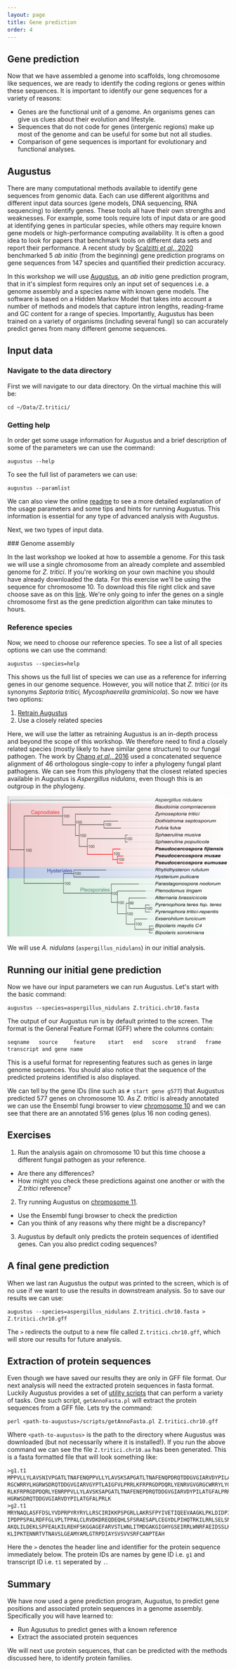 ```yaml
---
layout: page
title: Gene prediction
order: 4
---
```


## Gene prediction

Now that we have assembled a genome into scaffolds, long chromosome like sequences, we are ready to identify the coding regions or genes within these sequences. It is important to identify our gene sequences for a variety of reasons:

* Genes are the functional unit of a genome. An organisms genes can give us clues about their evolution and lifestyle.
* Sequences that do not code for genes (intergenic regions) make up most of the genome and can be useful for some but not all studies.
* Comparison of gene sequences is important for evolutionary and functional analyses.

## Augustus

There are many computational methods available to identify gene sequences from genomic data. Each can use different algorithms and different input data sources (gene models, DNA sequencing, RNA sequencing) to identify genes. These tools all have their own strengths and weaknesses. For example, some tools require lots of input data or are good at identifying genes in particular species, while others may require known gene models or high-performance computing availability. It is often a good idea to look for papers that benchmark tools on different data sets and report their performance. A recent study by [Scalzitti *et al*., 2020](https://bmcgenomics.biomedcentral.com/articles/10.1186/s12864-020-6707-9) benchmarked 5 *ab initio* (from the beginning) gene prediction programs on gene sequences from 147 species and quantified their prediction accuracy.

In this workshop we will use [Augustus](https://academic.oup.com/bioinformatics/article/19/suppl_2/ii215/180603), an *ab initio* gene prediction program, that in it's simplest form requires only an input set of sequences i.e. a genome assembly and a species name with known gene models. The software is based on a Hidden Markov Model that takes into account a number of methods and models that capture intron lengths, reading-frame and GC content for a range of species. Importantly, Augustus has been trained on a variety of organisms (including several fungi) so can accurately predict genes from many different genome sequences.

## Input data

### Navigate to the data directory

First we will navigate to our data directory. On the virtual machine this will be:

```
cd ~/Data/Z.tritici/
```


### Getting help

In order get some usage information for Augustus and a brief description of some of the parameters we can use the command:

```
augustus --help
```

To see the full list of parameters we can use:

```
augustus --paramlist
```

We can also view the online [readme](https://github.com/Gaius-Augustus/Augustus/blob/master/docs/RUNNING-AUGUSTUS.md) to see a more detailed explanation of the usage parameters and some tips and hints for running Augustus. This information is essential for any type of advanced analysis with Augustus.

Next, we two types of input data.

### Genome assembly

In the last workshop we looked at how to assemble a genome. For this task we will use a single chromosome from an already complete and assembled genome for *Z. tritici*. If you're working on your own machine you should have already downloaded the data. For this exercise we'll be using the sequence for chromosome 10. To download this file right click and save choose save as on this [link](data/Z.tritici.chr10.fasta). We're only going to infer the genes on a single chromosome first as the gene prediction algorithm can take minutes to hours.

### Reference species

Now, we need to choose our reference species. To see a list of all species options we can use the command:

```
augustus --species=help
```

This shows us the full list of species we can use as a reference for inferring genes in our genome sequence. However, you will notice that *Z. tritici* (or its synonyms *Septoria tritici, Mycosphaerella graminicola*). So now we have two options:

1. [Retrain Augustus](https://github.com/Gaius-Augustus/Augustus/blob/master/docs/RUNNING-AUGUSTUS.md#retraining-augustus)  
2. Use a closely related species

Here, we will use the latter as retraining Augustus is an in-depth process and beyond the scope of this workshop. We therefore need to find a closely related species (mostly likely to have similar gene structure) to our fungal pathogen. The work by [Chang *et al*., 2016](https://journals.plos.org/plosgenetics/article?id=10.1371/journal.pgen.1005904) used a concatenated sequence alignment of 46 orthologous single-copy to infer a phylogeny fungal plant pathogens. We can see from this phylogeny that the closest related species available in Augustus is *Aspergillus nidulans*, even though this is an outgroup in the phylogeny.

![phylogeny](/images/fungal_phylogeny.png)

We will use *A. nidulans* (`aspergillus_nidulans`) in our initial analysis.

## Running our initial gene prediction

Now we have our input parameters we can run Augustus. Let's start with the basic command:

```
augustus --species=aspergillus_nidulans Z.tritici.chr10.fasta
```

The output of our Augustus run is by default printed to the screen. The format is the General Feature Format (GFF) where the columns contain:

```
seqname   source     feature    start   end   score   strand   frame    transcript and gene name
```

This is a useful format for representing features such as genes in large genome sequences. You should also notice that the sequence of the predicted proteins identified is also displayed.

We can tell by the gene IDs (line such as `# start gene g577`) that Augustus predicted 577 genes on chromosome 10. As *Z. tritici* is already annotated we can use the Ensembl fungi browser to view [chromosome 10](http://fungi.ensembl.org/Zymoseptoria_tritici/Location/Chromosome?r=10) and we can see that there are an annotated 516 genes (plus 16 non coding genes).

## Exercises

1. Run the analysis again on chromosome 10 but this time choose a different fungal pathogen as your reference.
  * Are there any differences?
  * How might you check these predictions against one another or with the *Z.tritici* reference?
2. Try running Augustus on [chromosome 11](data/Z.tritici.chr11.fasta).
  * Use the Ensembl fungi browser to check the prediction
  * Can you think of any reasons why there might be a discrepancy?
3. Augustus by default only predicts the protein sequences of identified genes. Can you also predict coding sequences?

## A final gene prediction

When we last ran Augustus the output was printed to the screen, which is of no use if we want to use the results in downstream analysis. So to save our results we can use:

```
augustus --species=aspergillus_nidulans Z.tritici.chr10.fasta > Z.tritici.chr10.gff
```

The `>` redirects the output to a new file called `Z.tritici.chr10.gff`, which will store our results for future analysis.

## Extraction of protein sequences

Even though we have saved our results they are only in GFF file format. Our next analysis will need the extracted protein sequences in fasta format. Luckily Augustus provides a set of [utility scripts](https://github.com/Gaius-Augustus/Augustus/tree/master/scripts) that can perform a variety of tasks. One such script, `getAnnoFasta.pl` will extract the protein sequences from a GFF file. Lets try the command:

```
perl <path-to-augustus>/scripts/getAnnoFasta.pl Z.tritici.chr10.gff
```

Where `<path-to-augustus>` is the path to the directory where Augustus was downloaded (but not necessarily where it is installed!). If you run the above command we can see the file `Z.tritici.chr10.aa` has been generated. This is a fasta formatted file that will look something like:

```
>g1.t1
MPPVLLYLAVSNIVPGATLTNAFENQPPVLLYLAVSKSAPGATLTNAFENQPDRQTDDGVGIARVDYPILATGFALPRRLKYRPRGDPDQRLREHWVGVG
RGCWRRYLHGRWSDRQTDDGVGIARVGYPTLAIGFVLPRRLKFRPRGDPDQRLYENRVGVGRGCWRRYLYGRWSDRQTDDGVGIARVGYPTLAIGFVLPR
RLKFRPRGDPDQRLYENRPPVLLYLAVSKSAPGATLTNAFENEPDRQTDDGVGIARVDYPILATGFALPRRLKYRPRGDPDQRLREHRVGVGRGCWRRYL
HGRWSDRQTDDGVGIARVDYPILATGFALPRLK
>g2.t1
MRYNAQLASFFDSLYVDPRPYRYRYLLRSCIRIKKPSPGRLLAKRSFPYIVETIQEEVAAGKLPKLDIDPIPFGYESDFNPPKRRRKEYASPSPRAVALD
IPDPPSPALRDFFGLVPLTPPALCLRVDKDREQDEQHLSFSRAESAPLCEGYDLPIHQTRKILRRLSELSNSFLIVKYRRDFKEKQERAMGVIRDRCGYN
AKQLILDEKLSPFEALKILREHFSKGGAGEFARVSTLWNLITMDGAKGIGHYGSEIRRLWNRFAEIDSSLKIPEPHAVQKFIAGLPESFEPFVTSFNQNN
KLIPKTENNRTVTNAVSLGEAMYAMLGTRPDIAYSVSVVSRFCANPTEAH
```

Here the `>` denotes the header line and identifier for the protein sequence immediately below. The protein IDs are names by gene ID i.e. `g1` and transcript ID i.e. `t1` seperated by `.`.

## Summary

We have now used a gene prediction program, Augustus, to predict gene positions and associated protein sequences in a genome assembly. Specifically you will have learned to:

* Run Agusutus to predict genes with a known reference
* Extract the associated protein sequences

We will next use protein sequences, that can be predicted with the methods discussed here, to identify protein families.
